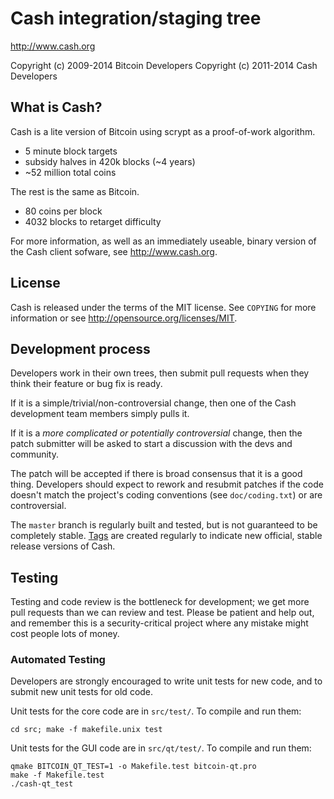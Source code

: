 Cash integration/staging tree
================================

http://www.cash.org

Copyright (c) 2009-2014 Bitcoin Developers
Copyright (c) 2011-2014 Cash Developers

What is Cash?
----------------

Cash is a lite version of Bitcoin using scrypt as a proof-of-work algorithm.
 - 5 minute block targets
 - subsidy halves in 420k blocks (~4 years)
 - ~52 million total coins

The rest is the same as Bitcoin.
 - 80 coins per block
 - 4032 blocks to retarget difficulty

For more information, as well as an immediately useable, binary version of
the Cash client sofware, see http://www.cash.org.

License
-------

Cash is released under the terms of the MIT license. See `COPYING` for more
information or see http://opensource.org/licenses/MIT.

Development process
-------------------

Developers work in their own trees, then submit pull requests when they think
their feature or bug fix is ready.

If it is a simple/trivial/non-controversial change, then one of the Cash
development team members simply pulls it.

If it is a *more complicated or potentially controversial* change, then the patch
submitter will be asked to start a discussion with the devs and community.

The patch will be accepted if there is broad consensus that it is a good thing.
Developers should expect to rework and resubmit patches if the code doesn't
match the project's coding conventions (see `doc/coding.txt`) or are
controversial.

The `master` branch is regularly built and tested, but is not guaranteed to be
completely stable. [Tags](https://github.com/cash-project/cash/tags) are created
regularly to indicate new official, stable release versions of Cash.

Testing
-------

Testing and code review is the bottleneck for development; we get more pull
requests than we can review and test. Please be patient and help out, and
remember this is a security-critical project where any mistake might cost people
lots of money.

### Automated Testing

Developers are strongly encouraged to write unit tests for new code, and to
submit new unit tests for old code.

Unit tests for the core code are in `src/test/`. To compile and run them:

    cd src; make -f makefile.unix test

Unit tests for the GUI code are in `src/qt/test/`. To compile and run them:

    qmake BITCOIN_QT_TEST=1 -o Makefile.test bitcoin-qt.pro
    make -f Makefile.test
    ./cash-qt_test

